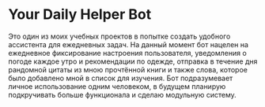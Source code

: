 # Your Daily Helper Bot
Это один из моих учебных проектов в попытке создать удобного ассистента для ежедневных задач. 
На данный момент бот нацелен на ежедневное фиксирование настроения пользователя, уведомления о погоде каждое утро и рекомендации по одежде, отправка в течение дня рандомной цитаты из мною прочтённой книги и также слова, которое было добавлено мной в список для изучения.
Бот подразумевает личное использование одним человеком, в будущем планирую подкручивать больше функционала и сделаю модульную систему.
